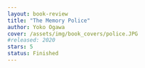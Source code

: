 ```yaml
---
layout: book-review
title: "The Memory Police"
author: Yoko Ogawa
cover: /assets/img/book_covers/police.JPG
#released: 2020
stars: 5
status: Finished
---
```

